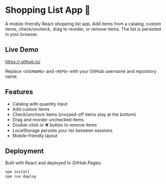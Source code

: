 # Shopping List App 🛒

A mobile-friendly React shopping list app. Add items from a catalog, custom items, check/uncheck, drag to reorder, or remove items. The list is persisted in your browser.

## Live Demo

[https://<USERNAME>.github.io/<REPO>](https://<USERNAME>.github.io/<REPO>)

Replace `<USERNAME>` and `<REPO>` with your GitHub username and repository name.

## Features

- Catalog with quantity input
- Add custom items
- Check/uncheck items (crossed-off items stay at the bottom)
- Drag and reorder unchecked items
- Double-click or ❌ button to remove items
- LocalStorage persists your list between sessions
- Mobile-friendly layout

## Deployment

Built with React and deployed to GitHub Pages:

```bash
npm install
npm run deploy
